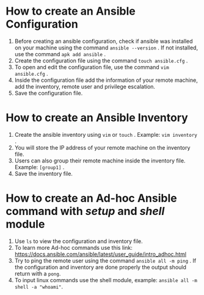 # How to create an Ansible Configuration  
1. Before creating an ansible configuration, check if ansible was installed on your machine using the command `ansible --version` . If not installed, use the command `apk add ansible` .  
1. Create the configuration file using the command `touch ansible.cfg` .  
1. To open and edit the configuration file, use the command `vim ansible.cfg` .  
1. Inside the configuration file add the information of your remote machine, add the inventory, remote user and privilege escalation.  
1. Save the configuration file.  
  
# How to create an Ansible Inventory  
1. Create the ansible inventory using `vim` or `touch` . Example: `vim inventory` .  
1. You will store the IP address of your remote machine on the inventory file.  
1. Users can also group their remote machine inside the inventory file. Example: `[group1]` .  
1. Save the inventory file.  

# How to create an Ad-hoc Ansible command with _setup_ and _shell_ module  
1. Use `ls` to view the configuration and inventory file.
1. To learn more Ad-hoc commands use this link: <https://docs.ansible.com/ansible/latest/user_guide/intro_adhoc.html>  
1. Try to ping the remote user using the command `ansible all -m ping` . If the configuration and inventory are done properly the output should return with a `pong`.  
1. To input linux commands use the shell module, example: `ansible all -m shell -a "whoami"`.  

